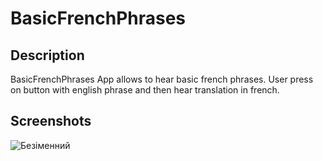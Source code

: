# BasicFrenchPhrases
 ## Description
 BasicFrenchPhrases App allows to hear basic french phrases. User press on button with english phrase and then hear translation in french.
## Screenshots
![Безіменний](https://github.com/khrystyna2210/BasicFrenchPhrases/assets/34044397/e641e54e-ac26-46d3-b979-bdfaba39327a)
